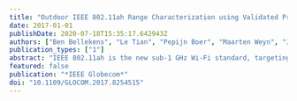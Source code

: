 ```yaml
---
title: "Outdoor IEEE 802.11ah Range Characterization using Validated Propagation Models"
date: 2017-01-01
publishDate: 2020-07-18T15:35:17.642943Z
authors: ["Ben Bellekens", "Le Tian", "Pepijn Boer", "Maarten Weyn", "Jeroen Famaey"]
publication_types: ["1"]
abstract: "IEEE 802.11ah is the new sub-1 GHz Wi-Fi standard, targeting large-scale and dense deployments of low-power stations. One of its major improvements compared to previous 802.11 standards, is its ability to scale to thousands of stations per access point. Cost-effective evaluation at such a scale is only possible using simulation, which requires realistic path loss models and hardware parameters. In this paper, we evaluate seven path loss models, based on a large scale sub-urban measurement campaign, including macro line-of- sight (LoS), pico LoS, and pico non-LoS with different as well as equal antenna height deployments. For each of the four resulting scenarios, the most accurate model is determined and used in combination with radio transceiver parameters obtained from actual 802.11ah station hardware to determine MAC-layer throughput and packet loss as a function of distance. The standard promises a range of up to 1 km at 150 kbps. Our results paint a less optimistic picture. When using realistic hardware parameters ranges up to 450 and 130 m can be achieved for a near LoS macro and pico deployment scenario respectively. For the non-LoS pico scenario ranges of 80 and 150 m can be achieved for transmitter at height 12 m and transmitter at heights 1.5 m respectively. With an ideal hardware configuration that operates at the maximum allowed transmission power, this could ideally be increased to 1700, 490, 300 and 550 m respectively."
featured: false
publication: "*IEEE Globecom*"
doi: "10.1109/GLOCOM.2017.8254515"
---
```


